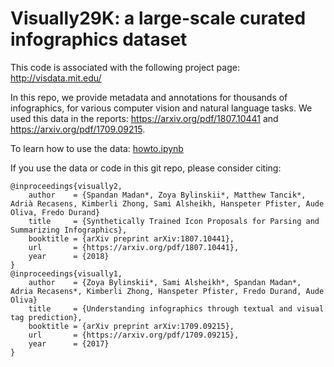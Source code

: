 # Visually29K: a large-scale curated infographics dataset

This code is associated with the following project page: http://visdata.mit.edu/

In this repo, we provide metadata and annotations for thousands of infographics, for various computer vision and natural language tasks. 
We used this data in the reports: https://arxiv.org/pdf/1807.10441 and https://arxiv.org/pdf/1709.09215.

To learn how to use the data: [howto.ipynb](https://github.com/cvzoya/visuallydata/blob/master/howto.ipynb)

If you use the data or code in this git repo, please consider citing:
``` 
@inproceedings{visually2,
    author    = {Spandan Madan*, Zoya Bylinskii*, Matthew Tancik*, Adrià Recasens, Kimberli Zhong, Sami Alsheikh, Hanspeter Pfister, Aude Oliva, Fredo Durand}
    title     = {Synthetically Trained Icon Proposals for Parsing and Summarizing Infographics},
    booktitle = {arXiv preprint arXiv:1807.10441},
    url       = {https://arxiv.org/pdf/1807.10441},
    year      = {2018}
}
@inproceedings{visually1,
    author    = {Zoya Bylinskii*, Sami Alsheikh*, Spandan Madan*, Adria Recasens*, Kimberli Zhong, Hanspeter Pfister, Fredo Durand, Aude Oliva}
    title     = {Understanding infographics through textual and visual tag prediction},
    booktitle = {arXiv preprint arXiv:1709.09215},
    url       = {https://arxiv.org/pdf/1709.09215},
    year      = {2017}
}
```


